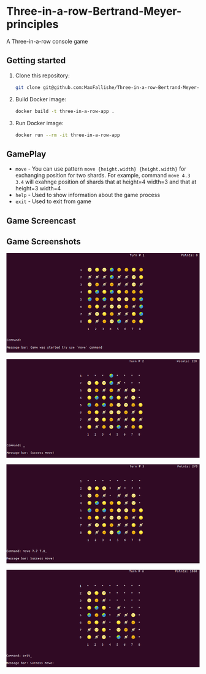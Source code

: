 

# Three-in-a-row-Bertrand-Meyer-principles

A Three-in-a-row console game

## Getting started

1. Clone this repository:
    ```bash
    git clone git@github.com:MaxFallishe/Three-in-a-row-Bertrand-Meyer-principles.git
    ```

2. Build Docker image:
    ```bash
    docker build -t three-in-a-row-app .
    ```

3. Run Docker image:
    ```bash
    docker run --rm -it three-in-a-row-app
    ```

## GamePlay

* `move` - You can use pattern `move {height.width} {height.width}` for exchanging position for two shards.
For example, command `move 4.3 3.4` will exahnge position of shards that at height=4 width=3 and that at height=3
width=4
* `help` - Used to show information about the game process
* `exit` - Used to exit from game

## Game Screencast

[//]: # (![demo_gameplay_x3spd.gif]&#40;https://file.io/INsLqim107QM&#41;)

## Game Screenshots
![img.png](imgs/img.png)

![img.png](imgs/img2.png)

![img.png](imgs/img3.png)

![img.png](imgs/img4.png)


